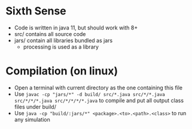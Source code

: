 # Sixth Sense
- Code is written in java 11, but should work with 8+
- src/ contains all source code
- jars/ contain all libraries bundled as jars
    - processing is used as a library

# Compilation (on linux)
- Open a terminal with current directory as the one containing this file
- Use `javac -cp "jars/*" -d build/ src/*.java src/*/*.java src/*/*/*.java src/*/*/*/*.java` to compile and put all output class files under build/
- Use `java -cp "build/:jars/*" <package>.<to>.<path>.<class>` to run any simulation
